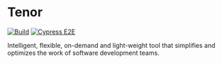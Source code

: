 # Tenor
[![Build](https://github.com/Apantli/Tenor/actions/workflows/web-build.yml/badge.svg)](https://github.com/Apantli/Tenor/actions/workflows/web-build.yml)
[![Cypress E2E](https://github.com/Apantli/Tenor/actions/workflows/cypress.yml/badge.svg)](https://github.com/Apantli/Tenor/actions/workflows/cypress.yml)


Intelligent, flexible, on-demand and light-weight tool that simplifies and optimizes the work of software development teams.

